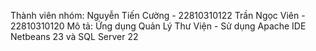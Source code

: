 Thành viên nhóm: 
    Nguyễn Tiến Cường - 22810310122
    Trần Ngọc Viên - 22810310120
Mô tả:
    Ứng dụng Quản Lý Thư Viện - Sử dụng Apache IDE Netbeans 23 và SQL Server 22

